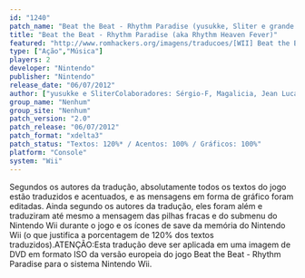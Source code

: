```yaml
---
id: "1240"
patch_name: "Beat the Beat - Rhythm Paradise (yusukke, Sliter e grande elenco)"
title: "Beat the Beat - Rhythm Paradise (aka Rhythm Heaven Fever)"
featured: "http://www.romhackers.org/imagens/traducoes/[WII] Beat the Beat Rhythm Paradise - yusukke e grande elenco - 1.jpg"
type: ["Ação","Música"]
players: 2
developer: "Nintendo"
publisher: "Nintendo"
release_date: "06/07/2012"
author: ["yusukke e SliterColaboradores: Sérgio-F, Magalicia, Jean Lucas, Huskie e Steve DoidoAgradecimentos: Sliter, Sora Leon e Odin"]
group_name: "Nenhum"
group_site: "Nenhum"
patch_version: "2.0"
patch_release: "06/07/2012"
patch_format: "xdelta3"
patch_status: "Textos: 120%* / Acentos: 100% / Gráficos: 100%"
platform: "Console"
system: "Wii"
---
```


Segundos os autores da tradução, absolutamente todos os textos do jogo estão traduzidos e acentuados, e as mensagens em forma de gráfico foram editadas. Ainda segundo os autores da tradução, eles foram além e traduziram até mesmo a mensagem das pilhas fracas e do submenu do Nintendo Wii durante o jogo e os ícones de save da memória do Nintendo Wii (o que justifica a porcentagem de 120% dos textos traduzidos).ATENÇÃO:Esta tradução deve ser aplicada em uma imagem de DVD em formato ISO da versão europeia do jogo Beat the Beat - Rhythm Paradise para o sistema Nintendo Wii.